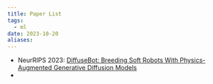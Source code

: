 ```yaml
---
title: Paper List
tags:
  - ml
date: 2023-10-20
aliases:
---
```

- NeurRIPS 2023: [DiffuseBot: Breeding Soft Robots With Physics-Augmented Generative Diffusion Models](https://openreview.net/forum?id=1zo4iioUEs)
- 
